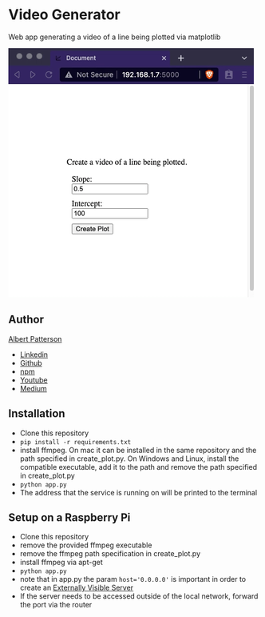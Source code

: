 # Video Generator

Web app generating a video of a line being plotted via matplotlib

![demonstration](readme/demo.gif)

## Author

[Albert Patterson](mailto:albert.patterson.code@gmail.com)

- [Linkedin](https://www.linkedin.com/in/apattersoncmu/)
- [Github](https://github.com/albertpatterson)
- [npm](https://www.npmjs.com/~apatterson189)
- [Youtube](https://www.youtube.com/channel/UCrECEffgWKBMCvn5tar9bYw)
- [Medium](https://medium.com/@albert.patterson.code)

## Installation

- Clone this repository
- `pip install -r requirements.txt`
- install ffmpeg. On mac it can be installed in the same repository and the path specified in create_plot.py. On Windows and Linux, install the compatible executable, add it to the path and remove the path specified in create_plot.py
- `python app.py`
- The address that the service is running on will be printed to the terminal

## Setup on a Raspberry Pi

- Clone this repository
- remove the provided ffmpeg executable
- remove the ffmpeg path specification in create_plot.py
- install ffmpeg via apt-get
- `python app.py`
- note that in app.py the param `host='0.0.0.0'` is important in order to create an [Externally Visible Server](https://flask.palletsprojects.com/en/2.0.x/quickstart#public-server)
- If the server needs to be accessed outside of the local network, forward the port via the router
